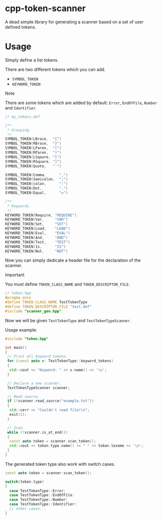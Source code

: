 # cpp-token-scanner
A dead simple library for generating a scanner based on a set of user defined tokens.

# Usage

Simply define a list tokens.

There are two different tokens which you can add.
- `SYMBOL_TOKEN`
- `KEYWORD_TOKEN`

> [!NOTE]  
> There are some tokens which are added by default: `Error`, `EndOfFile`, `Number` and `Identifier`.
```c
// my_tokens.def

/**
 * Grouping.
 */
SYMBOL_TOKEN(LBrace,  "{")
SYMBOL_TOKEN(RBrace,  "}")
SYMBOL_TOKEN(LParen,  "(")
SYMBOL_TOKEN(RParen,  ")")
SYMBOL_TOKEN(LSqaure, "[")
SYMBOL_TOKEN(RSquare, "]")
SYMBOL_TOKEN(Quote,   "'")

SYMBOL_TOKEN(Comma,      ",")
SYMBOL_TOKEN(Semicolon,  ";")
SYMBOL_TOKEN(colon,      ":")
SYMBOL_TOKEN(Dot,        ".")
SYMBOL_TOKEN(Equal,      "=")

/**
 * Keywords.
 */
KEYWORD_TOKEN(Require, "REQUIRE")
KEYWORD_TOKEN(Var,     "VAR")
KEYWORD_TOKEN(Set,     "SET")
KEYWORD_TOKEN(Load,    "LOAD")
KEYWORD_TOKEN(Eval,    "EVAL")
KEYWORD_TOKEN(And,     "AND")
KEYWORD_TOKEN(Test,    "TEST")
KEYWORD_TOKEN(Is,      "IS")
KEYWORD_TOKEN(Not,     "NOT")
```

Now you can simply dedicate a header file for the declaration of the scanner.

> [!IMPORTANT]  
> You must define `TOKEN_CLASS_NAME` and `TOKEN_DESCRIPTOR_FILE`.

```cpp
// token.hpp
#pragma once
#define TOKEN_CLASS_NAME TestTokenType
#define TOKEN_DESCRIPTOR_FILE "test.def"
#include "scanner_gen.hpp"
```

Now we will be given `TestTokenType` and `TestTokenTypeScanner`.

Usage example:
```cpp
#include "token.hpp"

int main()
{
 // Print all keyword tokens.
 for (const auto v: TestTokenType::keyword_tokens)
 {
  std::cout << "Keyword: " << v.name() << '\n';
 }

 // Declare a new scanner.
 TestTokenTypeScanner scanner;

 // Read source.
 if (!scanner.read_source("example.txt"))
 {
  std::cerr << "Couldn't read file!\n";
  exit(1);
 }

 // Scan.
 while (!scanner.is_at_end())
 {
  const auto token = scanner.scan_token();
  std::cout << token.type.name() << " " << token.lexeme << '\n';
 }
} 
```

The generated token type also work with switch cases.

```cpp
const auto token = scanner.scan_token();

switch(token.type)
{
  case TestTokenType::Error:
  case TestTokenType::EndOfFile:
  case TestTokenType::Number:
  case TestTokenType::Identifier:
  // other cases...
}
```
